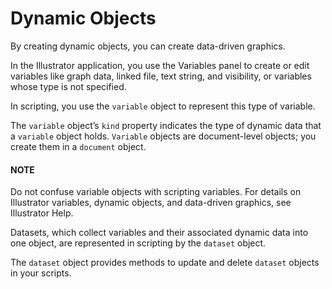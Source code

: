 # Dynamic Objects

By creating dynamic objects, you can create data-driven graphics.

In the Illustrator application, you use the Variables panel to create or edit variables like graph data, linked file, text string, and visibility, or variables whose type is not specified.

In scripting, you use the `variable` object to represent this type of variable.

The `variable` object’s `kind` property indicates the type of dynamic data that a `variable` object holds. `Variable` objects are document-level objects; you create them in a `document` object.

#### NOTE
Do not confuse variable objects with scripting variables. For details on Illustrator variables, dynamic objects, and data-driven graphics, see Illustrator Help.

Datasets, which collect variables and their associated dynamic data into one object, are represented in scripting by the `dataset` object.

The `dataset` object provides methods to update and delete `dataset` objects in your scripts.
